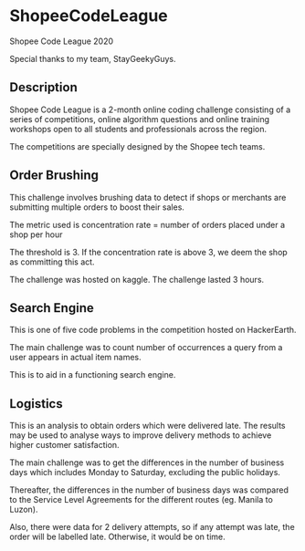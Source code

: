 # ShopeeCodeLeague
Shopee Code League 2020 

Special thanks to my team, StayGeekyGuys.

## Description
Shopee Code League is a 2-month online coding challenge consisting of a series of competitions, online algorithm questions and online training workshops open to all students and professionals across the region.

The competitions are specially designed by the Shopee tech teams.

## Order Brushing
This challenge involves brushing data to detect if shops or merchants are submitting multiple orders to boost their sales. 

The metric used is concentration rate = number of orders placed under a shop per hour

The threshold is 3. If the concentration rate is above 3, we deem the shop as committing this act. 

The challenge was hosted on kaggle. The challenge lasted 3 hours. 

## Search Engine
This is one of five code problems in the competition hosted on HackerEarth.

The main challenge was to count number of occurrences a query from a user appears in actual item names. 

This is to aid in a functioning search engine.

## Logistics
This is an analysis to obtain orders which were delivered late. The results may be used to analyse ways to improve delivery methods to achieve higher customer satisfaction.

The main challenge was to get the differences in the number of business days which includes Monday to Saturday, excluding the public holidays. 

Thereafter, the differences in the number of business days was compared to the Service Level Agreements for the different routes (eg. Manila to Luzon).

Also, there were data for 2 delivery attempts, so if any attempt was late, the order will be labelled late. Otherwise, it would be on time.
